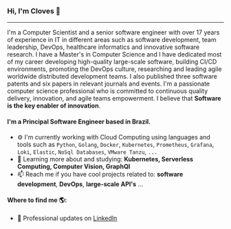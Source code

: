 ### Hi, I'm Cloves 👋
---

I'm a Computer Scientist and a senior software engineer with over 17 years of experience in IT in different areas such as software development, team leadership, DevOps, healthcare informatics and innovative software research. I have a Master's in Computer Science and I have dedicated most of my career developing high-quality large-scale software, building CI/CD environments, promoting the DevOps culture, researching and leading agile worldwide distributed development teams. I also published three software patents and six papers in relevant journals and events. I'm a passionate computer science professional who is committed to continuous quality delivery, innovation, and agile teams empowerment. I believe that **Software is the key enabler of innovation**.

#### I'm a Principal Software Engineer based in Brazil.

- ⚙️ I'm currently working with Cloud Computing using languages and tools such as `Python`, `Golang`, `Docker`, `Kubernetes`, `Prometheus`, `Grafana`, `Loki`, `Elastic`, `NoSql Databases`, `VMware Tanzu`, `...`
- 🌱 Learning more about and studying: **Kubernetes, Serverless Computing, Computer Vision, GraphQl**
- 📫 Reach me if you have cool projects related to: **software development**, **DevOps**, **large-scale API's** ...

#### Where to find me 🌎:
- 💼 Professional updates on <a href="https://www.linkedin.com/in/cloves/">LinkedIn</a>
